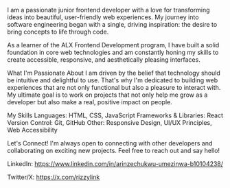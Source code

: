I am a passionate junior frontend developer with a love for transforming ideas into beautiful, user-friendly web experiences. My journey into software engineering began with a single, driving inspiration: the desire to bring concepts to life through code.

As a learner of the ALX Frontend Development program, I have built a solid foundation in core web technologies and am constantly honing my skills to create accessible, responsive, and aesthetically pleasing interfaces.

What I'm Passionate About
I am driven by the belief that technology should be intuitive and delightful to use. That's why I'm dedicated to building web experiences that are not only functional but also a pleasure to interact with. My ultimate goal is to work on projects that not only help me grow as a developer but also make a real, positive impact on people.

My Skills
Languages: HTML, CSS, JavaScript
Frameworks & Libraries: React
Version Control: Git, GitHub
Other: Responsive Design, UI/UX Principles, Web Accessibility

Let's Connect!
I'm always open to connecting with other developers and collaborating on exciting new projects. Feel free to reach out and say hello!

LinkedIn: https://www.linkedin.com/in/arinzechukwu-umezinwa-b10104238/

Twitter/X: https://x.com/rizzylink
